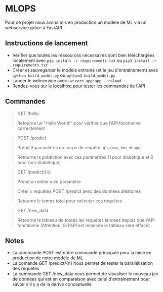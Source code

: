 # MLOPS

Pour ce projet nous avons mis en production un modèle de ML via un webservice grâce à FastAPI

## Instructions de lancement
- Vérifier que toutes les ressources nécessaires sont bien téléchargées localement avec `pip install -r requirements.txt` ou `pip3 install -r requirements.txt`
- Créer et sauvegarder le modèle entrainé (et le jeu d'entrainement) avec `python build_model.py` ou `python3 build_model.py`
- Lancer le webservice avec `uvicorn app:app --reload`
- Rendez-vous sur le [localhost](http://localhost:8000/docs) pour tester les commandes de l'API

## Commandes
> GET /hello
> 
> Retourne un "Hello World!" pour vérifier que l'API fonctionne correctement

> POST /predict
>
>  Prend 3 paramètres en corps de requête: `glucose`, `bmi` et `age`
>  
>  Retourne la prédiction avec ces paramètres (1 pour diabétique et 0 pour non-diabétique)

> GET /predict/{n}
> 
> Prend un entier `n` en paramètre
> 
> Créer `n` requêtes POST /predict avec des données aléatoires
> 
> Retourne le temps total pour exécuter ces requêtes

> GET /new_data
> 
> Retourne le tableau de toutes les requêtes lancées depuis que l'API fonctionne (Attention: Si l'API est relancée le tableau sera effacé)

## Notes
- La commande POST est notre commande principale pour la mise en production de notre modèle de ML
- La comande GET /predict/{n} nous permet de tester la parallélisation des requêtes
- La commande GET /new_data nous permet de visualiser le nouveau jeu de données qui est en comparaison avec celui d'entrainement pour savoir s'il y a de la dérive conceptuelle
